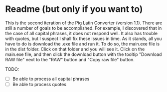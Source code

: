 # Readme (but only if you want to)
This is the second iteration of the Pig Latin Converter (version 1.1). There are still a number of goals to be accomplished. 
For example, I discovered that in the case of all capital phrases, it does not respond well. It also has trouble with 
quotes, but I suspect I shall fix these issues in time. As it stands, all you have to do is download the .exe file and run it.
To do so, the main.exe file is in the dist folder. Click on that folder and you will see it. Click on the main.exe file,
and then click the download button with the tooltip "Download RAW file" next to the "RAW" button and "Copy raw file" button.

TODO:
- [ ] Be able to process all capital phrases
- [ ] Be able to process quotes
